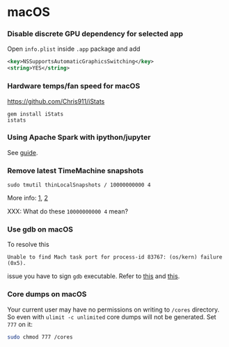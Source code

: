 # macOS

### Disable discrete GPU dependency for selected app

Open `info.plist` inside `.app` package and add

```xml
<key>NSSupportsAutomaticGraphicsSwitching</key>
<string>YES</string>
```

### Hardware temps/fan speed for macOS

https://github.com/Chris911/iStats

```shell
gem install iStats
istats
```

### Using Apache Spark with ipython/jupyter

See [guide](https://gist.github.com/ololobus/4c221a0891775eaa86b0).

### Remove latest TimeMachine snapshots

```shell
sudo tmutil thinLocalSnapshots / 10000000000 4
```

More info: [1](https://www.jethrocarr.com/2017/11/06/macos-high-sierra-unable-to-free-disk-space/), [2](https://apple.stackexchange.com/questions/304651/high-sierra-shows-wrong-disk-usage-for-photos-in-information)

XXX: What do these `10000000000 4` mean?

### Use gdb on macOS

To resolve this
```
Unable to find Mach task port for process-id 83767: (os/kern) failure (0x5).
```
issue you have to sign `gdb` executable. Refer to [this](https://stackoverflow.com/questions/11504377/gdb-fails-with-unable-to-find-mach-task-port-for-process-id-error) and [this](https://sourceware.org/gdb/wiki/PermissionsDarwin).

### Core dumps on macOS

Your current user may have no permissions on writing to `/cores` directory. So even with `ulimit -c unlimited` core dumps will not be generated. Set `777` on it:

```sh
sudo chmod 777 /cores
```
